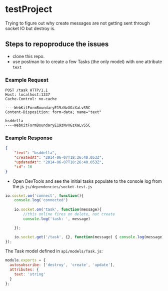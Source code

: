 # testProject

Trying to figure out why create messages are not getting sent through socket IO but destroy is.

## Steps to repoproduce the issues
- clone this repo.
- use postman to to create a few Tasks (the only model) with one attribute `text`

### Example Request
```text
POST /task HTTP/1.1
Host: localhost:1337
Cache-Control: no-cache

----WebKitFormBoundaryE19zNvXGzXaLvS5C
Content-Disposition: form-data; name="text"

bsddella
----WebKitFormBoundaryE19zNvXGzXaLvS5C
```

### Example Response
```json
{
    "text": "bsddella",
    "createdAt": "2014-06-07T18:26:40.053Z",
    "updatedAt": "2014-06-07T18:26:40.053Z",
    "id": 16
}
```

- Open DevTools and see the initial tasks populate to the console log from the js `js/dependencies/socket-test.js`

```javascript
io.socket.on('connect', function(){
    console.log('connected')
    
    io.socket.on('task', function(message){
        //this online fires on delete, not create
        console.log('task: ', message)

    });

    io.socket.get('/task', {}, function(message) { console.log(message)});
});
```

The Task model defined in `api/models/Task.js`:
```javascript
module.exports = {
  autosubscribe: ['destroy', 'create', 'update'],
  attributes: {
    text: 'string'
  }
};
```
